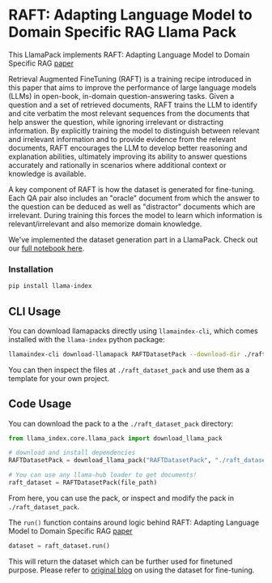 # RAFT: Adapting Language Model to Domain Specific RAG Llama Pack

This LlamaPack implements RAFT: Adapting Language Model to Domain Specific RAG [paper](https://arxiv.org/abs/2403.10131)

Retrieval Augmented FineTuning (RAFT) is a training recipe introduced in this paper that aims to improve the performance of large language models (LLMs) in open-book, in-domain question-answering tasks. Given a question and a set of retrieved documents, RAFT trains the LLM to identify and cite verbatim the most relevant sequences from the documents that help answer the question, while ignoring irrelevant or distracting information. By explicitly training the model to distinguish between relevant and irrelevant information and to provide evidence from the relevant documents, RAFT encourages the LLM to develop better reasoning and explanation abilities, ultimately improving its ability to answer questions accurately and rationally in scenarios where additional context or knowledge is available.

A key component of RAFT is how the dataset is generated for fine-tuning. Each QA pair also includes an "oracle" document from which the answer to the question can be deduced as well as "distractor" documents which are irrelevant. During training this forces the model to learn which information is relevant/irrelevant and also memorize domain knowledge.

We've implemented the dataset generation part in a LlamaPack. Check out our [full notebook here](https://github.com/run-llama/llama_index/blob/main/llama-index-packs/llama-index-packs-raft-dataset/examples/raft_dataset.ipynb).

### Installation

```bash
pip install llama-index
```

## CLI Usage

You can download llamapacks directly using `llamaindex-cli`, which comes installed with the `llama-index` python package:

```bash
llamaindex-cli download-llamapack RAFTDatasetPack --download-dir ./raft_dataset_pack
```

You can then inspect the files at `./raft_dataset_pack` and use them as a template for your own project.

## Code Usage

You can download the pack to a the `./raft_dataset_pack` directory:

```python
from llama_index.core.llama_pack import download_llama_pack

# download and install dependencies
RAFTDatasetPack = download_llama_pack("RAFTDatasetPack", "./raft_dataset_pack")

# You can use any llama-hub loader to get documents!
raft_dataset = RAFTDatasetPack(file_path)
```

From here, you can use the pack, or inspect and modify the pack in `./raft_dataset_pack`.

The `run()` function contains around logic behind RAFT: Adapting Language Model to Domain Specific RAG [paper](https://arxiv.org/abs/2403.10131)

```python
dataset = raft_dataset.run()
```

This will return the dataset which can be further used for finetuned purpose. Please refer to [original blog](https://techcommunity.microsoft.com/t5/ai-ai-platform-blog/raft-a-new-way-to-teach-llms-to-be-better-at-rag/ba-p/4084674) on using the dataset for fine-tuning.
